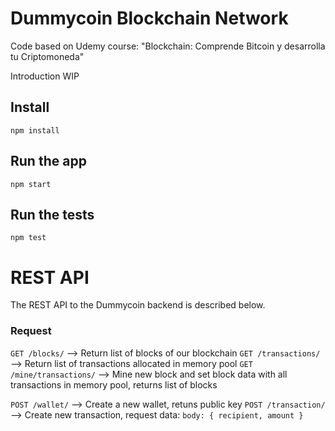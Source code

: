 # Dummycoin Blockchain Network

Code based on Udemy course: "Blockchain: Comprende Bitcoin y desarrolla tu Criptomoneda"

Introduction WIP

## Install

    npm install

## Run the app

    npm start

## Run the tests

    npm test

# REST API

The REST API to the Dummycoin backend is described below.

### Request

`GET /blocks/`              --> Return list of blocks of our blockchain
`GET /transactions/`        --> Return list of transactions allocated in memory pool
`GET /mine/transactions/`   --> Mine new block and set block data with all transactions in memory pool, returns list of blocks

`POST /wallet/`             --> Create a new wallet, retuns public key
`POST /transaction/`        --> Create new transaction, request data: `body: { recipient, amount }`

